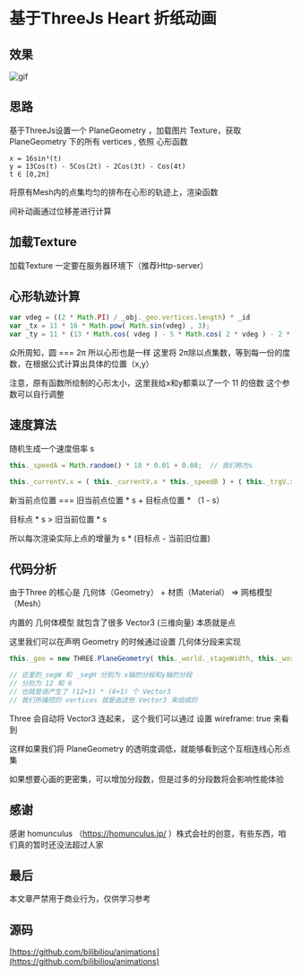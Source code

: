 #  基于ThreeJs Heart 折纸动画

## 效果

![gif](https://bilibiliou.github.io/assets/download/animations/heart-animation.gif)

## 思路

基于ThreeJs设置一个 PlaneGeometry ，加载图片 Texture，获取 PlaneGeometry 下的所有 vertices , 依照 心形函数 

```
x = 16sin³(t)
y = 13Cos(t) - 5Cos(2t) - 2Cos(3t) - Cos(4t)
t ∈ [0,2π]
```

将原有Mesh内的点集均匀的排布在心形的轨迹上，渲染函数

间补动画通过位移差进行计算

## 加载Texture

加载Texture 一定要在服务器环境下（推荐Http-server）

## 心形轨迹计算

```js
var vdeg = ((2 * Math.PI) / _obj._geo.vertices.length) * _id
var _tx = 11 * 16 * Math.pow( Math.sin(vdeg) , 3);
var _ty = 11 * (13 * Math.cos( vdeg ) - 5 * Math.cos( 2 * vdeg ) - 2 * Math.cos( 3 * vdeg ) - Math.cos( 4 * vdeg ));
```

众所周知，圆 === 2π 所以心形也是一样
这里将 2π除以点集数，等到每一份的度数，在根据公式计算出具体的位置（x,y）

注意，原有函数所绘制的心形太小，这里我给x和y都乘以了一个 11 的倍数
这个参数可以自行调整

## 速度算法

随机生成一个速度倍率 s

```js
this._speedA = Math.random() * 18 * 0.01 + 0.08;  // 我们称为s
```

```js
this._currentV.x = ( this._currentV.x * this._speedB ) + ( this._trgV.x * this._speedA );
```

新当前点位置 === 旧当前点位置 * s + 目标点位置 * （1 - s）

目标点 * s > 旧当前位置 * s

所以每次渲染实际上点的增量为 s * (目标点 - 当前旧位置)

## 代码分析

由于Three 的核心是 几何体（Geometry） + 材质（Material） => 网格模型（Mesh）

内置的 几何体模型 就包含了很多 Vector3 (三维向量)  本质就是点

这里我们可以在声明 Geometry 的时候通过设置 几何体分段来实现

```js
this._geo = new THREE.PlaneGeometry( this._world._stageWidth, this._world._stageHeight, this._segW, this._segH );

// 这里的_segW 和 _segH 分别为 x轴的分段和y轴的分段
// 分别为 12 和 6
// 也就是说产生了 (12+1) * (6+1) 个 Vector3
// 我们所操控的 vertices 就是由这些 Vector3 来组成的 
``` 

Three 会自动将 Vector3 连起来， 这个我们可以通过 设置 wireframe: true 来看到

这样如果我们将 PlaneGeometry 的透明度调低，就能够看到这个互相连线心形点集

如果想要心画的更密集，可以增加分段数，但是过多的分段数将会影响性能体验

## 感谢

感谢 homunculus （https://homunculus.jp/ ）株式会社的创意，有些东西，咱们真的暂时还没法超过人家

## 最后

本文章严禁用于商业行为，仅供学习参考

## 源码

[https://github.com/bilibiliou/animations](https://github.com/bilibiliou/animations)

